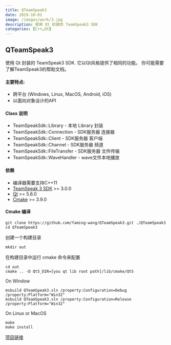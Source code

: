 ```yaml
---
title: QTeamSpeak3
date: 2019-10-01
image: /images/work/3.jpg
description: 使用 Qt 封装的 TeamSpeak3 SDK 
categories: [C++,Qt]
---
```


## QTeamSpeak3 
使用 Qt 封装的 TeamSpeak3 SDK. 它以Qt风格提供了相同的功能。
你可能需要了解TeamSpeak3的帮助文档。

#### 主要特点:
* 跨平台 (Windows, Linux, MacOS, Android, iOS)
* 以面向对象设计的API

#### Class 说明
* TeamSpeakSdk::Library - 本地 Library 封装
* TeamSpeakSdk::Connection - SDK服务器 连接器
* TeamSpeakSdk::Client - SDK服务器 客户端 
* TeamSpeakSdk::Channel -  SDK服务器 频道
* TeamSpeakSdk::FileTransfer - SDK服务器 文件传输
* TeamSpeakSdk::WaveHandler - wave文件本地播放

#### 依赖
* 编译器需要支持C++11
* [TeamSpeak 3 SDK](http://TeamSpeak.com/downloads#sdk) >= 3.0.0
* [Qt](https://qt.io/download/) >= 5.6.0
* [Cmake](https://cmake.org/download/) >= 3.9.0

#### Cmake 编译
~~~
git clone https://github.com/faming-wang/QTeamSpeak3.git ./QTeamSpeak3
cd QTeamSpeak3
~~~
创建一个构建目录
~~~
mkdir out
~~~
在构建目录中运行 cmake 命令来配置
~~~
cd out
cmake .. -D Qt5_DIR=[you qt lib root path]/lib/cmake/Qt5
~~~
On Window
~~~
msbuild QTeamSpeak3.sln /property:Configuration=Debug /property:Platform="Win32"
msbuild QTeamSpeak3.sln /property:Configuration=Release /property:Platform="Win32"
~~~
On Linux or MacOS
~~~
make
make install
~~~

[项目链接](https://github.com/faming-wang/QTeamSpeak3)
